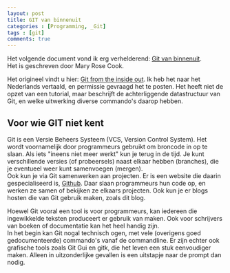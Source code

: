 ```yaml
---
layout: post
title: GIT van binnenuit
categories : [Programming, _Git]
tags : [git]
comments: true
---
```


Het volgende document vond ik erg verhelderend:
<a href="{{ site.baseurl }}/statics/Git van binnenuit.htm" target="_blank">Git van binnenuit</a>.<br> Het is geschreven door Mary Rose Cook.<br>

Het origineel vindt u hier: <a href="https://codewords.recurse.com/issues/two/git-from-the-inside-out" target="_blank">Git from the inside out</a>. Ik heb het naar het Nederlands vertaald, en permissie gevraagd het te posten. Het heeft niet de opzet van een tutorial, maar beschrijft de achterliggende datastructuur van Git, en welke uitwerking diverse commando's daarop hebben.

## Voor wie GIT niet kent

Git is een Versie Beheers Systeem (VCS, Version Control System). Het wordt voornamelijk door programmeurs gebruikt om broncode in op te slaan. Als iets "ineens niet meer werkt" kun je terug in de tijd. Je kunt verschillende versies (of probeersels) naast elkaar hebben (branches), die je eventueel weer kunt samenvoegen (mergen).<br>
Ook kun je via Git samenwerken aan projecten. Er is een website die daarin gespecialiseerd is, [Github](http://github.com/). Daar slaan programmeurs hun code op, en werken ze samen of bekijken ze elkaars projecten. Ook kun je er blogs hosten die van Git gebruik maken, zoals dit blog.

Hoewel Git vooral een tool is voor programmeurs, kan iedereen die ingewikkelde teksten produceert er gebruik van maken. Ook voor schrijvers van boeken of documentatie kan het heel handig zijn.<br>
In het begin kan Git nogal technisch ogen, met vele (overigens goed gedocumenteerde) commando's vanaf de commandline. Er zijn echter ook grafische tools zoals Git Gui en gitk, die het leven een stuk eenvoudiger maken. Alleen in uitzonderlijke gevallen is een uitstapje naar de prompt dan nodig.



